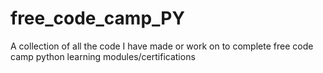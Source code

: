 # free_code_camp_PY
A collection of all the code I have made or work on to complete free code camp python learning modules/certifications
